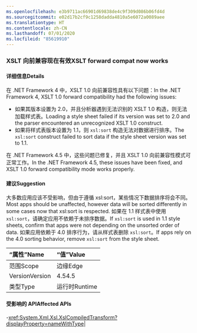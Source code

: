 ```yaml
---
ms.openlocfilehash: e3b9711ac66901d69838de4c9f309d086b06fd4d
ms.sourcegitcommit: e02d17b2cf9c1258dadda4810a5e6072a0089aee
ms.translationtype: HT
ms.contentlocale: zh-CN
ms.lasthandoff: 07/01/2020
ms.locfileid: "85619910"
---
```

### <a name="xslt-forward-compat-now-works"></a><span data-ttu-id="c0cd7-101">XSLT 向前兼容现在有效</span><span class="sxs-lookup"><span data-stu-id="c0cd7-101">XSLT forward compat now works</span></span>

#### <a name="details"></a><span data-ttu-id="c0cd7-102">详细信息</span><span class="sxs-lookup"><span data-stu-id="c0cd7-102">Details</span></span>

<span data-ttu-id="c0cd7-103">在 .NET Framework 4 中，XSLT 1.0 向前兼容性具有以下问题：</span><span class="sxs-lookup"><span data-stu-id="c0cd7-103">In the .NET Framework 4, XSLT 1.0 forward compatibility had the following issues:</span></span><ul><li><span data-ttu-id="c0cd7-104">如果其版本设置为 2.0，并且分析器遇到无法识别的 XSLT 1.0 构造，则无法加载样式表。</span><span class="sxs-lookup"><span data-stu-id="c0cd7-104">Loading a style sheet failed if its version was set to 2.0 and the parser encountered an unrecognized XSLT 1.0 construct.</span></span></li><li><span data-ttu-id="c0cd7-105">如果将样式表版本设置为 1.1，则 <code>xsl:sort</code> 构造无法对数据进行排序。</span><span class="sxs-lookup"><span data-stu-id="c0cd7-105">The <code>xsl:sort</code> construct failed to sort data if the style sheet version was set to 1.1.</span></span></li></ul><span data-ttu-id="c0cd7-106">在 .NET Framework 4.5 中，这些问题已修复，并且 XSLT 1.0 向前兼容性模式可正常工作。</span><span class="sxs-lookup"><span data-stu-id="c0cd7-106">In the .NET Framework 4.5, these issues have been fixed, and XSLT 1.0 forward compatibility mode works properly.</span></span>

#### <a name="suggestion"></a><span data-ttu-id="c0cd7-107">建议</span><span class="sxs-lookup"><span data-stu-id="c0cd7-107">Suggestion</span></span>

<span data-ttu-id="c0cd7-108">大多数应用应该不受影响，但由于遵循 xsl:sort，某些情况下数据排序将会不同。</span><span class="sxs-lookup"><span data-stu-id="c0cd7-108">Most apps should be unaffected, however data will be sorted differently in some cases now that xsl:sort is respected.</span></span> <span data-ttu-id="c0cd7-109">如果在 1.1 样式表中使用 <code>xsl:sort</code>，请确定应用不依赖于未排序数据。</span><span class="sxs-lookup"><span data-stu-id="c0cd7-109">If <code>xsl:sort</code> is used in 1.1 style sheets, confirm that apps were not depending on the unsorted order of data.</span></span> <span data-ttu-id="c0cd7-110">如果应用依赖于 4.0 排序行为，请从样式表删除 <code>xsl:sort</code>。</span><span class="sxs-lookup"><span data-stu-id="c0cd7-110">If apps rely on the 4.0 sorting behavior, remove <code>xsl:sort</code> from the style sheet.</span></span>

| <span data-ttu-id="c0cd7-111">“属性”</span><span class="sxs-lookup"><span data-stu-id="c0cd7-111">Name</span></span>    | <span data-ttu-id="c0cd7-112">“值”</span><span class="sxs-lookup"><span data-stu-id="c0cd7-112">Value</span></span>       |
|:--------|:------------|
| <span data-ttu-id="c0cd7-113">范围</span><span class="sxs-lookup"><span data-stu-id="c0cd7-113">Scope</span></span>   |<span data-ttu-id="c0cd7-114">边缘</span><span class="sxs-lookup"><span data-stu-id="c0cd7-114">Edge</span></span>|
|<span data-ttu-id="c0cd7-115">Version</span><span class="sxs-lookup"><span data-stu-id="c0cd7-115">Version</span></span>|<span data-ttu-id="c0cd7-116">4.5</span><span class="sxs-lookup"><span data-stu-id="c0cd7-116">4.5</span></span>|
|<span data-ttu-id="c0cd7-117">类型</span><span class="sxs-lookup"><span data-stu-id="c0cd7-117">Type</span></span>|<span data-ttu-id="c0cd7-118">运行时</span><span class="sxs-lookup"><span data-stu-id="c0cd7-118">Runtime</span></span>

#### <a name="affected-apis"></a><span data-ttu-id="c0cd7-119">受影响的 API</span><span class="sxs-lookup"><span data-stu-id="c0cd7-119">Affected APIs</span></span>

-<xref:System.Xml.Xsl.XslCompiledTransform?displayProperty=nameWithType></li></ul>|

